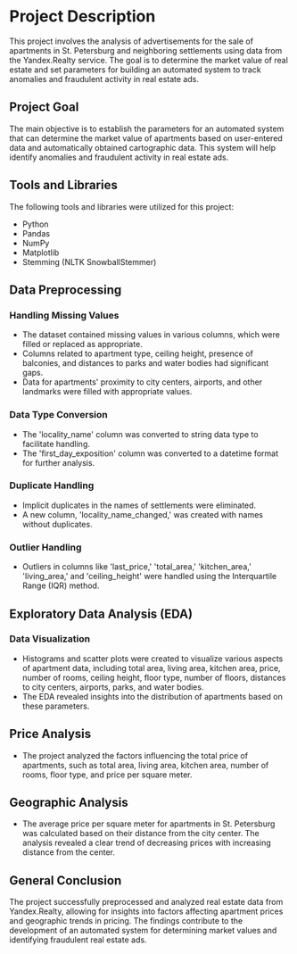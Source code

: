 # Project Description

This project involves the analysis of advertisements for the sale of apartments in St. Petersburg and neighboring settlements using data from the Yandex.Realty service. The goal is to determine the market value of real estate and set parameters for building an automated system to track anomalies and fraudulent activity in real estate ads.

## Project Goal

The main objective is to establish the parameters for an automated system that can determine the market value of apartments based on user-entered data and automatically obtained cartographic data. This system will help identify anomalies and fraudulent activity in real estate ads.

## Tools and Libraries

The following tools and libraries were utilized for this project:

- Python
- Pandas
- NumPy
- Matplotlib
- Stemming (NLTK SnowballStemmer)

## Data Preprocessing

### Handling Missing Values

- The dataset contained missing values in various columns, which were filled or replaced as appropriate.
- Columns related to apartment type, ceiling height, presence of balconies, and distances to parks and water bodies had significant gaps.
- Data for apartments' proximity to city centers, airports, and other landmarks were filled with appropriate values.

### Data Type Conversion

- The 'locality_name' column was converted to string data type to facilitate handling.
- The 'first_day_exposition' column was converted to a datetime format for further analysis.

### Duplicate Handling

- Implicit duplicates in the names of settlements were eliminated.
- A new column, 'locality_name_changed,' was created with names without duplicates.

### Outlier Handling

- Outliers in columns like 'last_price,' 'total_area,' 'kitchen_area,' 'living_area,' and 'ceiling_height' were handled using the Interquartile Range (IQR) method.

## Exploratory Data Analysis (EDA)

### Data Visualization

- Histograms and scatter plots were created to visualize various aspects of apartment data, including total area, living area, kitchen area, price, number of rooms, ceiling height, floor type, number of floors, distances to city centers, airports, parks, and water bodies.
- The EDA revealed insights into the distribution of apartments based on these parameters.

## Price Analysis

- The project analyzed the factors influencing the total price of apartments, such as total area, living area, kitchen area, number of rooms, floor type, and price per square meter.

## Geographic Analysis

- The average price per square meter for apartments in St. Petersburg was calculated based on their distance from the city center. The analysis revealed a clear trend of decreasing prices with increasing distance from the center.

## General Conclusion

The project successfully preprocessed and analyzed real estate data from Yandex.Realty, allowing for insights into factors affecting apartment prices and geographic trends in pricing. The findings contribute to the development of an automated system for determining market values and identifying fraudulent real estate ads.
